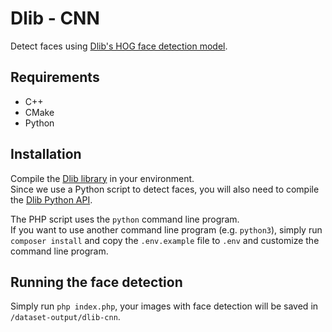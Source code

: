 # Dlib - CNN
Detect faces using [Dlib's HOG face detection model](http://dlib.net/python/index.html#dlib.get_frontal_face_detector).  

## Requirements
- C++
- CMake
- Python

## Installation
Compile the [Dlib library](http://dlib.net/compile.htm) in your environment.  
Since we use a Python script to detect faces, you will also need
to compile the [Dlib Python API](https://github.com/davisking/dlib#compiling-dlib-python-api).

The PHP script uses the `python` command line program.  
If you want to use another command line program (e.g. `python3`),
simply run `composer install` and copy the `.env.example` file to `.env` and customize the command line program.

## Running the face detection
Simply run `php index.php`, your images with face detection will be saved in `/dataset-output/dlib-cnn`.
